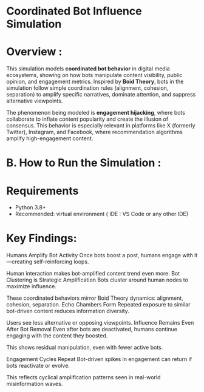 # Coordinated Bot Influence Simulation

# Overview :

This simulation models **coordinated bot behavior** in digital media ecosystems, showing on how bots manipulate content visibility, public opinion, and engagement metrics. Inspired by **Boid Theory**, bots in the simulation follow simple coordination rules (alignment, cohesion, separation) to amplify specific narratives, dominate attention, and suppress alternative viewpoints.

The phenomenon being modeled is **engagement hijacking**, where bots collaborate to inflate content popularity and create the illusion of consensus. This behavior is especially relevant in platforms like X (formerly Twitter), Instagram, and Facebook, where recommendation algorithms amplify high-engagement content. 

# B. How to Run the Simulation :

# Requirements
- Python 3.8+
- Recommended: virtual environment ( IDE : VS Code or any other IDE)

# Key Findings: 

 Humans Amplify Bot Activity
Once bots boost a post, humans engage with it—creating self-reinforcing loops.


Human interaction makes bot-amplified content trend even more.
Bot Clustering is Strategic Amplification
Bots cluster around human nodes to maximize influence.


These coordinated behaviors mirror Boid Theory dynamics: alignment, cohesion, separation.
Echo Chambers Form
Repeated exposure to similar bot-driven content reduces information diversity.


Users see less alternative or opposing viewpoints.
Influence Remains Even After Bot Removal
Even after bots are deactivated, humans continue engaging with the content they boosted.


This shows residual manipulation, even with fewer active bots.


Engagement Cycles Repeat
Bot-driven spikes in engagement can return if bots reactivate or evolve.


This reflects cyclical amplification patterns seen in real-world misinformation waves.



